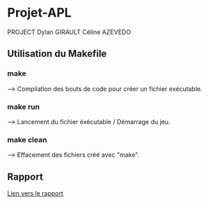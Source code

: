 # Projet-APL

PROJECT
Dylan GIRAULT
Céline AZEVEDO

## Utilisation du Makefile

### make 
 --> Compilation des bouts de code pour créer un fichier exécutable.

### make run
 --> Lancement du fichier éxécutable / Démarrage du jeu.

### make clean
 --> Effacement des fichiers créé avec "make".


## Rapport

[Lien vers le rapport](https://github.com/M-Kossy/Blocus/blob/main/Rapport.pdf)
